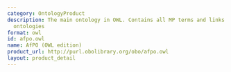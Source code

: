 ```yaml
---
category: OntologyProduct
description: The main ontology in OWL. Contains all MP terms and links to other OBO
  ontologies
format: owl
id: afpo.owl
name: AfPO (OWL edition)
product_url: http://purl.obolibrary.org/obo/afpo.owl
layout: product_detail
---
```

